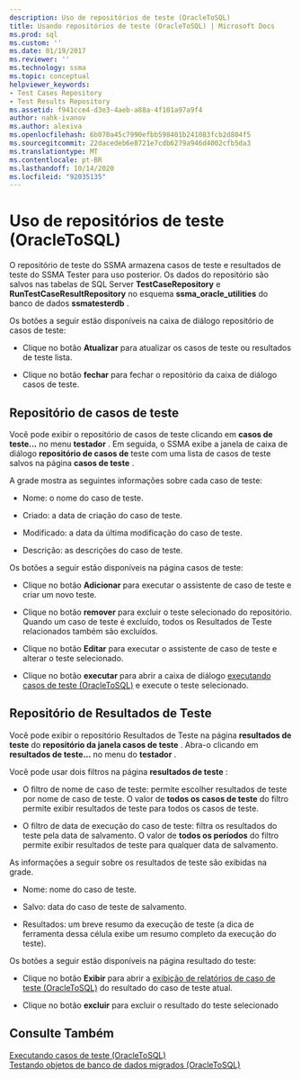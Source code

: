 ```yaml
---
description: Uso de repositórios de teste (OracleToSQL)
title: Usando repositórios de teste (OracleToSQL) | Microsoft Docs
ms.prod: sql
ms.custom: ''
ms.date: 01/19/2017
ms.reviewer: ''
ms.technology: ssma
ms.topic: conceptual
helpviewer_keywords:
- Test Cases Repository
- Test Results Repository
ms.assetid: f941cce4-d3e3-4aeb-a88a-4f101a97a9f4
author: nahk-ivanov
ms.author: alexiva
ms.openlocfilehash: 6b070a45c7990efbb598401b241083fcb2d804f5
ms.sourcegitcommit: 22dacedeb6e8721e7cdb6279a946d4002cfb5da3
ms.translationtype: MT
ms.contentlocale: pt-BR
ms.lasthandoff: 10/14/2020
ms.locfileid: "92035135"
---
```

# <a name="using-test-repositories-oracletosql"></a>Uso de repositórios de teste (OracleToSQL)
O repositório de teste do SSMA armazena casos de teste e resultados de teste do SSMA Tester para uso posterior. Os dados do repositório são salvos nas tabelas de SQL Server **TestCaseRepository** e **RunTestCaseResultRepository** no esquema **ssma_oracle_utilities** do banco de dados **ssmatesterdb** .  
  
Os botões a seguir estão disponíveis na caixa de diálogo repositório de casos de teste:  
  
-   Clique no botão **Atualizar** para atualizar os casos de teste ou resultados de teste lista.  
  
-   Clique no botão **fechar** para fechar o repositório da caixa de diálogo casos de teste.  
  
## <a name="test-cases-repository"></a>Repositório de casos de teste  
Você pode exibir o repositório de casos de teste clicando em **casos de teste...** no menu **testador** . Em seguida, o SSMA exibe a janela de caixa de diálogo **repositório de casos de** teste com uma lista de casos de teste salvos na página **casos de teste** .  
  
A grade mostra as seguintes informações sobre cada caso de teste:  
  
-   Nome: o nome do caso de teste.  
  
-   Criado: a data de criação do caso de teste.  
  
-   Modificado: a data da última modificação do caso de teste.  
  
-   Descrição: as descrições do caso de teste.  
  
Os botões a seguir estão disponíveis na página casos de teste:  
  
-   Clique no botão **Adicionar** para executar o assistente de caso de teste e criar um novo teste.  
  
-   Clique no botão **remover** para excluir o teste selecionado do repositório. Quando um caso de teste é excluído, todos os Resultados de Teste relacionados também são excluídos.  
  
-   Clique no botão **Editar** para executar o assistente de caso de teste e alterar o teste selecionado.  
  
-   Clique no botão **executar** para abrir a caixa de diálogo [executando casos de teste (OracleToSQL)](./running-test-cases-oracletosql.md) e execute o teste selecionado.  
  
## <a name="test-results-repository"></a>Repositório de Resultados de Teste  
Você pode exibir o repositório Resultados de Teste na página **resultados de teste** do **repositório da janela casos de teste** . Abra-o clicando em **resultados de teste...** no menu do **testador** .  
  
Você pode usar dois filtros na página **resultados de teste** :  
  
-   O filtro de nome de caso de teste: permite escolher resultados de teste por nome de caso de teste. O valor de **todos os casos de teste** do filtro permite exibir resultados de teste para todos os casos de teste.  
  
-   O filtro de data de execução do caso de teste: filtra os resultados do teste pela data de salvamento. O valor de **todos os períodos** do filtro permite exibir resultados de teste para qualquer data de salvamento.  
  
As informações a seguir sobre os resultados de teste são exibidas na grade.  
  
-   Nome: nome do caso de teste.  
  
-   Salvo: data do caso de teste de salvamento.  
  
-   Resultados: um breve resumo da execução de teste (a dica de ferramenta dessa célula exibe um resumo completo da execução do teste).  
  
Os botões a seguir estão disponíveis na página resultado do teste:  
  
-   Clique no botão **Exibir** para abrir a [exibição de relatórios de caso de teste &#40;OracleToSQL&#41;](../../ssma/oracle/viewing-test-case-reports-oracletosql.md) do resultado do caso de teste atual.  
  
-   Clique no botão **excluir** para excluir o resultado do teste selecionado  
  
## <a name="see-also"></a>Consulte Também  
[Executando casos de teste &#40;OracleToSQL&#41;](../../ssma/oracle/running-test-cases-oracletosql.md)  
[Testando objetos de banco de dados migrados &#40;OracleToSQL&#41;](../../ssma/oracle/testing-migrated-database-objects-oracletosql.md)  
